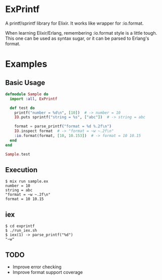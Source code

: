 ExPrintf
============
A printf/sprintf library for Elixir. It works like wrapper for :io.format.

When learning Elixir/Erlang, remembering :io.format style is a little tough. This one can be used as syntax sugar, or it can be parsed to Erlang's format.

# Examples

## Basic Usage

```elixir
defmodule Sample do
  import :all, ExPrintf

  def test do
    printf("number = %d\n", [10])  # -> number = 10
    IO.puts sprintf("string = %s", ["abc"])  # -> string = abc

    format = parse_printf("format = %d %.2f\n")
    IO.inspect format  # -> "format = ~w ~.2f\n"
    :io.format(format, [10, 10.153])  # -> format = 10 10.15
  end
end

Sample.test
```

## Execution

```
$ mix run sample.ex
number = 10
string = abc
"format = ~w ~.2f\n"
format = 10 10.15
```

## iex

```
$ cd exprintf
$ ./run_iex.sh
$ iex(1) -> parse_printf("%d")
"~w"
```

## TODO
- Improve error checking
- Improve format support coverage
